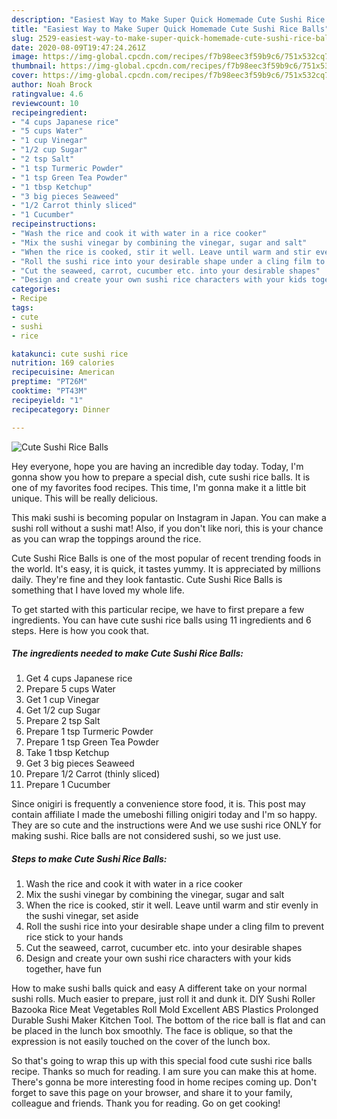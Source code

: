 ```yaml
---
description: "Easiest Way to Make Super Quick Homemade Cute Sushi Rice Balls"
title: "Easiest Way to Make Super Quick Homemade Cute Sushi Rice Balls"
slug: 2529-easiest-way-to-make-super-quick-homemade-cute-sushi-rice-balls
date: 2020-08-09T19:47:24.261Z
image: https://img-global.cpcdn.com/recipes/f7b98eec3f59b9c6/751x532cq70/cute-sushi-rice-balls-recipe-main-photo.jpg
thumbnail: https://img-global.cpcdn.com/recipes/f7b98eec3f59b9c6/751x532cq70/cute-sushi-rice-balls-recipe-main-photo.jpg
cover: https://img-global.cpcdn.com/recipes/f7b98eec3f59b9c6/751x532cq70/cute-sushi-rice-balls-recipe-main-photo.jpg
author: Noah Brock
ratingvalue: 4.6
reviewcount: 10
recipeingredient:
- "4 cups Japanese rice"
- "5 cups Water"
- "1 cup Vinegar"
- "1/2 cup Sugar"
- "2 tsp Salt"
- "1 tsp Turmeric Powder"
- "1 tsp Green Tea Powder"
- "1 tbsp Ketchup"
- "3 big pieces Seaweed"
- "1/2 Carrot thinly sliced"
- "1 Cucumber"
recipeinstructions:
- "Wash the rice and cook it with water in a rice cooker"
- "Mix the sushi vinegar by combining the vinegar, sugar and salt"
- "When the rice is cooked, stir it well. Leave until warm and stir evenly in the sushi vinegar, set aside"
- "Roll the sushi rice into your desirable shape under a cling film to prevent rice stick to your hands"
- "Cut the seaweed, carrot, cucumber etc. into your desirable shapes"
- "Design and create your own sushi rice characters with your kids together, have fun"
categories:
- Recipe
tags:
- cute
- sushi
- rice

katakunci: cute sushi rice 
nutrition: 169 calories
recipecuisine: American
preptime: "PT26M"
cooktime: "PT43M"
recipeyield: "1"
recipecategory: Dinner

---
```



![Cute Sushi Rice Balls](https://img-global.cpcdn.com/recipes/f7b98eec3f59b9c6/751x532cq70/cute-sushi-rice-balls-recipe-main-photo.jpg)

Hey everyone, hope you are having an incredible day today. Today, I'm gonna show you how to prepare a special dish, cute sushi rice balls. It is one of my favorites food recipes. This time, I'm gonna make it a little bit unique. This will be really delicious.

This maki sushi is becoming popular on Instagram in Japan. You can make a sushi roll without a sushi mat! Also, if you don&#39;t like nori, this is your chance as you can wrap the toppings around the rice.

Cute Sushi Rice Balls is one of the most popular of recent trending foods in the world. It's easy, it is quick, it tastes yummy. It is appreciated by millions daily. They're fine and they look fantastic. Cute Sushi Rice Balls is something that I have loved my whole life.


To get started with this particular recipe, we have to first prepare a few ingredients. You can have cute sushi rice balls using 11 ingredients and 6 steps. Here is how you cook that.

<!--inarticleads1-->

##### The ingredients needed to make Cute Sushi Rice Balls:

1. Get 4 cups Japanese rice
1. Prepare 5 cups Water
1. Get 1 cup Vinegar
1. Get 1/2 cup Sugar
1. Prepare 2 tsp Salt
1. Prepare 1 tsp Turmeric Powder
1. Prepare 1 tsp Green Tea Powder
1. Take 1 tbsp Ketchup
1. Get 3 big pieces Seaweed
1. Prepare 1/2 Carrot (thinly sliced)
1. Prepare 1 Cucumber


Since onigiri is frequently a convenience store food, it is. This post may contain affiliate I made the umeboshi filling onigiri today and I&#39;m so happy. They are so cute and the instructions were And we use sushi rice ONLY for making sushi. Rice balls are not considered sushi, so we just use. 

<!--inarticleads2-->

##### Steps to make Cute Sushi Rice Balls:

1. Wash the rice and cook it with water in a rice cooker
1. Mix the sushi vinegar by combining the vinegar, sugar and salt
1. When the rice is cooked, stir it well. Leave until warm and stir evenly in the sushi vinegar, set aside
1. Roll the sushi rice into your desirable shape under a cling film to prevent rice stick to your hands
1. Cut the seaweed, carrot, cucumber etc. into your desirable shapes
1. Design and create your own sushi rice characters with your kids together, have fun


How to make sushi balls quick and easy A different take on your normal sushi rolls. Much easier to prepare, just roll it and dunk it. DIY Sushi Roller Bazooka Rice Meat Vegetables Roll Mold Excellent ABS Plastics Prolonged Durable Sushi Maker Kitchen Tool. The bottom of the rice ball is flat and can be placed in the lunch box smoothly. The face is oblique, so that the expression is not easily touched on the cover of the lunch box. 

So that's going to wrap this up with this special food cute sushi rice balls recipe. Thanks so much for reading. I am sure you can make this at home. There's gonna be more interesting food in home recipes coming up. Don't forget to save this page on your browser, and share it to your family, colleague and friends. Thank you for reading. Go on get cooking!
